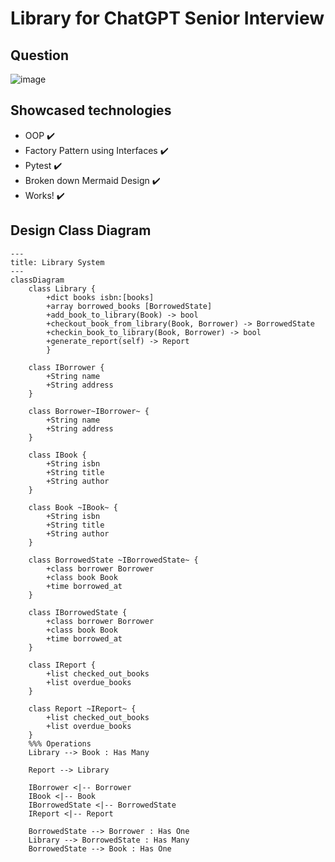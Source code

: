 # Library for ChatGPT Senior Interview

## Question
![image](https://i.imgur.com/C4v4hNb.png)

## Showcased technologies
* OOP ✔️
* Factory Pattern using Interfaces ✔️
* Pytest ✔️
* Broken down Mermaid Design ✔️
* Works! ✔️

 ## Design Class Diagram
```mermaid
---
title: Library System
---
classDiagram
    class Library {
        +dict books isbn:[books]
        +array borrowed_books [BorrowedState]
        +add_book_to_library(Book) -> bool
        +checkout_book_from_library(Book, Borrower) -> BorrowedState
        +checkin_book_to_library(Book, Borrower) -> bool
        +generate_report(self) -> Report
        }
    
    class IBorrower {
        +String name
        +String address
    }

    class Borrower~IBorrower~ {
        +String name
        +String address
    }

    class IBook {
        +String isbn
        +String title
        +String author
    }

    class Book ~IBook~ {
        +String isbn
        +String title
        +String author
    }

    class BorrowedState ~IBorrowedState~ {
        +class borrower Borrower
        +class book Book
        +time borrowed_at
    }

    class IBorrowedState {
        +class borrower Borrower
        +class book Book
        +time borrowed_at
    }

    class IReport {
        +list checked_out_books
        +list overdue_books
    }

    class Report ~IReport~ {
        +list checked_out_books
        +list overdue_books
    }
    %%% Operations
    Library --> Book : Has Many

    Report --> Library

    IBorrower <|-- Borrower
    IBook <|-- Book
    IBorrowedState <|-- BorrowedState
    IReport <|-- Report

    BorrowedState --> Borrower : Has One
    Library --> BorrowedState : Has Many
    BorrowedState --> Book : Has One
    
```